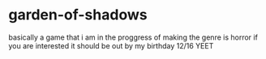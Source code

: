 # garden-of-shadows
basically a game that i am in the proggress of making the genre is horror if you are interested it should be out by my birthday 12/16
YEET
